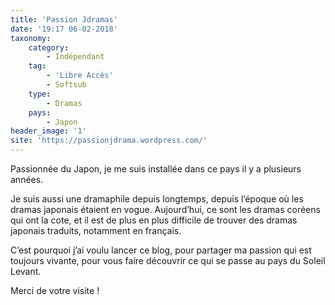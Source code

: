 ```yaml
---
title: 'Passion Jdramas'
date: '19:17 06-02-2018'
taxonomy:
    category:
        - Indépendant
    tag:
        - 'Libre Accès'
        - Softsub
    type:
        - Dramas
    pays:
        - Japon
header_image: '1'
site: 'https://passionjdrama.wordpress.com/'
---
```


Passionnée du Japon, je me suis installée dans ce pays il y a plusieurs années.

Je suis aussi une dramaphile depuis longtemps, depuis l’époque où les dramas japonais étaient en vogue. Aujourd’hui, ce sont les dramas coréens qui ont la cote, et il est de plus en plus difficile de trouver des dramas japonais traduits, notamment en français.

C’est pourquoi j’ai voulu lancer ce blog, pour partager ma passion qui est toujours vivante, pour vous faire découvrir ce qui se passe au pays du Soleil Levant.

Merci de votre visite !